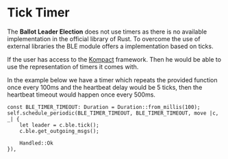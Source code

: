 # Tick Timer

The **Ballot Leader Election** does not use timers as there is no available implementation in the official library of Rust. To overcome the use of external libraries the BLE module offers a implementation based on ticks.

If the user has access to the [Kompact](https://github.com/kompics/kompact) framework. Then he would be able to use the representation of timers it comes with.

In the example below we have a timer which repeats the provided function once every 100ms and the heartbeat delay would be 5 ticks, then the heartbeat timeout would happen once every 500ms.

```rust,edition2018,no_run,noplaypen
const BLE_TIMER_TIMEOUT: Duration = Duration::from_millis(100);
self.schedule_periodic(BLE_TIMER_TIMEOUT, BLE_TIMER_TIMEOUT, move |c, _| {
    let leader = c.ble.tick();
    c.ble.get_outgoing_msgs();

    Handled::Ok
}),
```
